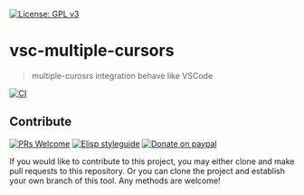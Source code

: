 [![License: GPL v3](https://img.shields.io/badge/License-GPL%20v3-blue.svg)](https://www.gnu.org/licenses/gpl-3.0)

# vsc-multiple-cursors
> multiple-curosrs integration behave like VSCode

[![CI](https://github.com/emacs-vs/vsc-multiple-cursors/actions/workflows/test.yml/badge.svg)](https://github.com/emacs-vs/vsc-multiple-cursors/actions/workflows/test.yml)

## Contribute

[![PRs Welcome](https://img.shields.io/badge/PRs-welcome-brightgreen.svg)](http://makeapullrequest.com)
[![Elisp styleguide](https://img.shields.io/badge/elisp-style%20guide-purple)](https://github.com/bbatsov/emacs-lisp-style-guide)
[![Donate on paypal](https://img.shields.io/badge/paypal-donate-1?logo=paypal&color=blue)](https://www.paypal.me/jcs090218)

If you would like to contribute to this project, you may either
clone and make pull requests to this repository. Or you can
clone the project and establish your own branch of this tool.
Any methods are welcome!
